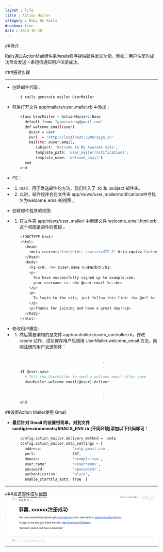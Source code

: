 ```yaml
---
layout : life
title : Action Mailer
category : Ruby On Rails
duoshuo: true
date : 2014-10-30
---
```


##简介
>
Rails通过ActionMail组件来为rails程序提供邮件发送功能。例如：用户注册时成功后会发送一条短信通知用户注册成功。


###搭建步骤
******

* 创建邮件代码：

 ```sh
        $ rails generate mailer UserMailer
 ```
<!-- more -->

* 然后打开文件 app/mailers/user_mailer.rb 中添加 :

 ```sh
        class UserMailer < ActionMailer::Base
          default from: "ggmeixiang@gmail.com"
          def welcome_email(user)
            @user = user
            @url  = 'http://localhost:3000/sign_in'
            mail(to: @user.email,
               subject: 'Welcome to My Awesome Site',
               template_path: 'user_mailer/notifications',
               template_name: 'welcome_email')
          end
        end
 ```

 >
* PS：
 * 1. mail：用于发送邮件的方法，我们传入了 :to 和 :subject 邮件头。
 * 2. 此时，邮件程序会在文件夹 app/views/user_mailer/notifications中寻找名为welcome_email的视图 。

* 创建邮件程序的视图:
 * 1. 在文件夹 app/views/user_mailer/ 中新建文件 welcome_email.html.erb 这个视图是邮件的模板 。

 ```sh
        <!DOCTYPE html>
        <html>
          <head>
            <meta content='text/html; charset=UTF-8' http-equiv='Content-Type' />
          </head>
          <body>
            <h1>恭喜, <%= @user.name %>注册成功</h1>
            <p>
              You have successfully signed up to example.com,
              your username is: <%= @user.email %>.<br>
            </p>
            <p>
              To login to the site, just follow this link: <%= @url %>.
            </p>
            <p>Thanks for joining and have a great day!</p>
          </body>
        </html>
 ```

* 修改用户模型:
 * 1. 然后需要编辑的是文件 app/controllers/users_controller.rb，修改 create 动作，成功保存用户后调用 UserMailer.welcome_email 方法，向刚注册的用户发送邮件：

 ```sh
                                              .
                                              .
                                              .
        if @user.save
          # Tell the UserMailer to send a welcome email after save
          UserMailer.welcome_email(@user).deliver
                                              .
                                              .
                                              .
        end
 ```

##设置Action Mailer使用 Gmail

* **最后针对 Gmail 的设置很简单，对到文件 config/environments/$RAILS_ENV.rb (不同环境)添加以下代码即可：**

 ```sh
        config.action_mailer.delivery_method = :smtp
        config.action_mailer.smtp_settings = {
          address:              'smtp.gmail.com',
          port:                 587,
          domain:               'example.com',
          user_name:            '<username>',
          password:             '<password>',
          authentication:       'plain',
          enable_starttls_auto: true  }
 ```

******
###发送邮件成功截图
![发送邮件成功](/res/img/blog/email.png)
******




